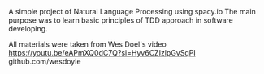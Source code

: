 A simple project of Natural Language Processing using spacy.io
The main purpose was to learn basic principles of TDD approach in software developing.

All materials were taken from Wes Doel's video 
https://youtu.be/eAPmXQ0dC7Q?si=Hyv6CZIzlpGvSqPI
github.com/wesdoyle